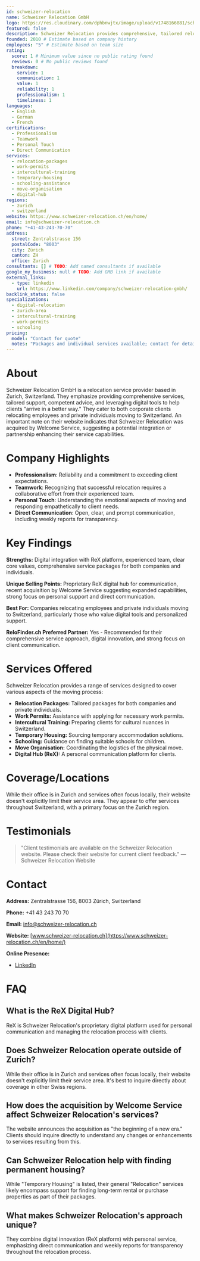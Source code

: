 ```yaml
---
id: schweizer-relocation
name: Schweizer Relocation GmbH
logo: https://res.cloudinary.com/dphbnwjtx/image/upload/v1748166881/schweizwr-relocation_w1itkg.webp
featured: false
description: Schweizer Relocation provides comprehensive, tailored relocation support for companies and private individuals moving to Switzerland, featuring digital tools like the ReX communication platform.
founded: 2010 # Estimate based on company history
employees: "5" # Estimate based on team size
rating:
  score: 1 # Minimum value since no public rating found
  reviews: 0 # No public reviews found
  breakdown:
    service: 1
    communication: 1
    value: 1
    reliability: 1
    professionalism: 1
    timeliness: 1
languages:
  - English
  - German
  - French
certifications:
  - Professionalism
  - Teamwork
  - Personal Touch
  - Direct Communication
services:
  - relocation-packages
  - work-permits
  - intercultural-training
  - temporary-housing
  - schooling-assistance
  - move-organisation
  - digital-hub
regions:
  - zurich
  - switzerland
website: https://www.schweizer-relocation.ch/en/home/
email: info@schweizer-relocation.ch
phone: "+41-43-243-70-70"
address:
  street: Zentralstrasse 156
  postalCode: "8003"
  city: Zürich
  canton: ZH
  office: Zurich
consultants: [] # TODO: Add named consultants if available
google_my_business: null # TODO: Add GMB link if available
external_links:
  - type: linkedin
    url: https://www.linkedin.com/company/schweizer-relocation-gmbh/
backlink_status: false
specializations:
  - digital-relocation
  - zurich-area
  - intercultural-training
  - work-permits
  - schooling
pricing:
  model: "Contact for quote"
  notes: "Packages and individual services available; contact for details"
---
```


# About
Schweizer Relocation GmbH is a relocation service provider based in Zurich, Switzerland. They emphasize providing comprehensive services, tailored support, competent advice, and leveraging digital tools to help clients "arrive in a better way." They cater to both corporate clients relocating employees and private individuals moving to Switzerland. An important note on their website indicates that Schweizer Relocation was acquired by Welcome Service, suggesting a potential integration or partnership enhancing their service capabilities.

# Company Highlights
- **Professionalism**: Reliability and a commitment to exceeding client expectations.
- **Teamwork**: Recognizing that successful relocation requires a collaborative effort from their experienced team.
- **Personal Touch**: Understanding the emotional aspects of moving and responding empathetically to client needs.
- **Direct Communication**: Open, clear, and prompt communication, including weekly reports for transparency.

# Key Findings
**Strengths:** Digital integration with ReX platform, experienced team, clear core values, comprehensive service packages for both companies and individuals.

**Unique Selling Points:** Proprietary ReX digital hub for communication, recent acquisition by Welcome Service suggesting expanded capabilities, strong focus on personal support and direct communication.

**Best For:** Companies relocating employees and private individuals moving to Switzerland, particularly those who value digital tools and personalized support.

**ReloFinder.ch Preferred Partner:** Yes - Recommended for their comprehensive service approach, digital innovation, and strong focus on client communication.

# Services Offered
Schweizer Relocation provides a range of services designed to cover various aspects of the moving process:
- **Relocation Packages:** Tailored packages for both companies and private individuals.
- **Work Permits:** Assistance with applying for necessary work permits.
- **Intercultural Training:** Preparing clients for cultural nuances in Switzerland.
- **Temporary Housing:** Sourcing temporary accommodation solutions.
- **Schooling:** Guidance on finding suitable schools for children.
- **Move Organisation:** Coordinating the logistics of the physical move.
- **Digital Hub (ReX):** A personal communication platform for clients.

# Coverage/Locations
While their office is in Zurich and services often focus locally, their website doesn't explicitly limit their service area. They appear to offer services throughout Switzerland, with a primary focus on the Zurich region.

# Testimonials
> "Client testimonials are available on the Schweizer Relocation website. Please check their website for current client feedback."
> — Schweizer Relocation Website

# Contact
**Address:** Zentralstrasse 156, 8003 Zürich, Switzerland

**Phone:** +41 43 243 70 70

**Email:** info@schweizer-relocation.ch

**Website:** [www.schweizer-relocation.ch](https://www.schweizer-relocation.ch/en/home/)

**Online Presence:**
- [LinkedIn](https://www.linkedin.com/company/schweizer-relocation-gmbh/)

# FAQ
## What is the ReX Digital Hub?
ReX is Schweizer Relocation's proprietary digital platform used for personal communication and managing the relocation process with clients.

## Does Schweizer Relocation operate outside of Zurich?
While their office is in Zurich and services often focus locally, their website doesn't explicitly limit their service area. It's best to inquire directly about coverage in other Swiss regions.

## How does the acquisition by Welcome Service affect Schweizer Relocation's services?
The website announces the acquisition as "the beginning of a new era." Clients should inquire directly to understand any changes or enhancements to services resulting from this.

## Can Schweizer Relocation help with finding permanent housing?
While "Temporary Housing" is listed, their general "Relocation" services likely encompass support for finding long-term rental or purchase properties as part of their packages.

## What makes Schweizer Relocation's approach unique?
They combine digital innovation (ReX platform) with personal service, emphasizing direct communication and weekly reports for transparency throughout the relocation process. 